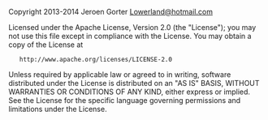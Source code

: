 
  Copyright 2013-2014 Jeroen Gorter <Lowerland@hotmail.com>

  Licensed under the Apache License, Version 2.0 (the "License");
  you may not use this file except in compliance with the License.
  You may obtain a copy of the License at

       http://www.apache.org/licenses/LICENSE-2.0

  Unless required by applicable law or agreed to in writing, software
  distributed under the License is distributed on an "AS IS" BASIS,
  WITHOUT WARRANTIES OR CONDITIONS OF ANY KIND, either express or implied.
  See the License for the specific language governing permissions and
  limitations under the License.
  			
  			
  				     
  				       														
  				       														
  				       														
  				       														
  				       														
  				       														 
  				       														 
  				       														 
  				       
  				       
  				       						
  				       						